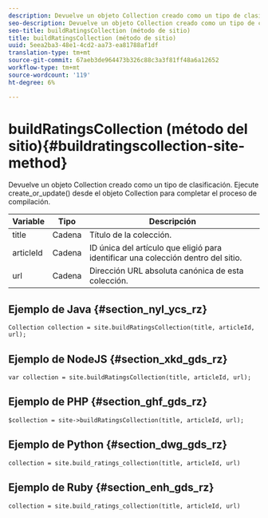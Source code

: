 ```yaml
---
description: Devuelve un objeto Collection creado como un tipo de clasificación. Ejecute create_or_update() desde el objeto Collection para completar el proceso de compilación.
seo-description: Devuelve un objeto Collection creado como un tipo de clasificación. Ejecute create_or_update() desde el objeto Collection para completar el proceso de compilación.
seo-title: buildRatingsCollection (método de sitio)
title: buildRatingsCollection (método de sitio)
uuid: 5eea2ba3-48e1-4cd2-aa73-ea81788af1df
translation-type: tm+mt
source-git-commit: 67aeb3de964473b326c88c3a3f81ff48a6a12652
workflow-type: tm+mt
source-wordcount: '119'
ht-degree: 6%

---
```



# buildRatingsCollection (método del sitio){#buildratingscollection-site-method}

Devuelve un objeto Collection creado como un tipo de clasificación. Ejecute create_or_update() desde el objeto Collection para completar el proceso de compilación.

| Variable | Tipo | Descripción |
|--- |--- |--- |
| title | Cadena | Título de la colección. |
| articleId | Cadena | ID única del artículo que eligió para identificar una colección dentro del sitio. |
| url | Cadena | Dirección URL absoluta canónica de esta colección. |

## Ejemplo de Java {#section_nyl_ycs_rz}

```
Collection collection = site.buildRatingsCollection(title, articleId, url); 
```

## Ejemplo de NodeJS {#section_xkd_gds_rz}

```
var collection = site.buildRatingsCollection(title, articleId, url); 
```

## Ejemplo de PHP {#section_ghf_gds_rz}

```
$collection = site->buildRatingsCollection(title, articleId, url); 
```

## Ejemplo de Python {#section_dwg_gds_rz}

```
collection = site.build_ratings_collection(title, articleId, url) 
```

## Ejemplo de Ruby {#section_enh_gds_rz}

```
collection = site.build_ratings_collection(title, articleId, url) 
```

